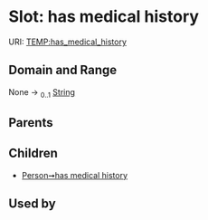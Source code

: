 
# Slot: has medical history




URI: [TEMP:has_medical_history](http://example.org/TEMP/has_medical_history)


## Domain and Range

None &#8594;  <sub>0..1</sub> [String](types/String.md)

## Parents


## Children

 *  [Person➞has medical history](Person_has_medical_history.md)

## Used by

